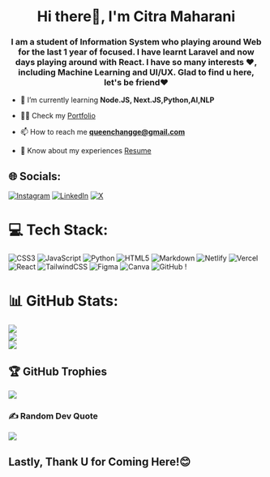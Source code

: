 <h1 align="center">Hi there👋, I'm Citra Maharani</h1>
<h3 align="center">I am a student of Information System who playing around Web for the last 1 year of focused. I have learnt Laravel and now days playing around with React. I have so many interests ❤️, including Machine Learning and UI/UX. Glad to find u here, let's be friend❤️</h3>

- 🌱 I’m currently learning **Node.JS, Next.JS,Python,AI,NLP**

- 👨‍💻 Check my [Portfolio](https://citrammaharani.netlify.app/)

- 📫 How to reach me **queenchangge@gmail.com**

- 📄 Know about my experiences [Resume](https://drive.google.com/file/d/1cZbEU6iELAIu3Xm1ccBYcbROLZgCMnR1/view?usp=sharing)

## 🌐 Socials:
[![Instagram](https://img.shields.io/badge/Instagram-%23E4405F.svg?logo=Instagram&logoColor=white)](https://www.instagram.com/citrammaharani) [![LinkedIn](https://img.shields.io/badge/LinkedIn-%230077B5.svg?logo=linkedin&logoColor=white)](https://www.linkedin.com/in/citra-maharani) [![X](https://img.shields.io/badge/X-black.svg?logo=X&logoColor=white)](https://twitter.com/citraammaharani)

# 💻 Tech Stack:
![CSS3](https://img.shields.io/badge/css3-%231572B6.svg?style=for-the-badge&logo=css3&logoColor=white) ![JavaScript](https://img.shields.io/badge/javascript-%23323330.svg?style=for-the-badge&logo=javascript&logoColor=%23F7DF1E) ![Python](https://img.shields.io/badge/python-3670A0?style=for-the-badge&logo=python&logoColor=ffdd54) ![HTML5](https://img.shields.io/badge/html5-%23E34F26.svg?style=for-the-badge&logo=html5&logoColor=white) ![Markdown](https://img.shields.io/badge/markdown-%23000000.svg?style=for-the-badge&logo=markdown&logoColor=white) ![Netlify](https://img.shields.io/badge/netlify-%23000000.svg?style=for-the-badge&logo=netlify&logoColor=#00C7B7) ![Vercel](https://img.shields.io/badge/vercel-%23000000.svg?style=for-the-badge&logo=vercel&logoColor=white) ![React](https://img.shields.io/badge/react-%2320232a.svg?style=for-the-badge&logo=react&logoColor=%2361DAFB) ![TailwindCSS](https://img.shields.io/badge/tailwindcss-%2338B2AC.svg?style=for-the-badge&logo=tailwind-css&logoColor=white) ![Figma](https://img.shields.io/badge/figma-%23F24E1E.svg?style=for-the-badge&logo=figma&logoColor=white) ![Canva](https://img.shields.io/badge/Canva-%2300C4CC.svg?style=for-the-badge&logo=Canva&logoColor=white) ![GitHub](https://img.shields.io/badge/github-%23121011.svg?style=for-the-badge&logo=github&logoColor=white) !

# 📊 GitHub Stats:
![](https://github-readme-stats.vercel.app/api?username=QueenChangge&theme=default&hide_border=false&include_all_commits=true&count_private=true)<br/>
![](https://github-readme-streak-stats.herokuapp.com/?user=QueenChangge&theme=default&hide_border=false)<br/>
![](https://github-readme-stats.vercel.app/api/top-langs/?username=QueenChangge&theme=default&hide_border=false&include_all_commits=true&count_private=true&layout=compact)

## 🏆 GitHub Trophies
![](https://github-profile-trophy.vercel.app/?username=QueenChangge&theme=radical&no-frame=false&no-bg=true&margin-w=4)

### ✍️ Random Dev Quote
![](https://quotes-github-readme.vercel.app/api?type=horizontal&theme=radical)

<!-- ### 🔝 Top Contributed Repo
![](https://github-contributor-stats.vercel.app/api?username=GAUTAMMANAK1&limit=5&theme=dark&combine_all_yearly_contributions=true) -->


<h2 align="start">Lastly, Thank U for Coming Here!😊</h2>
